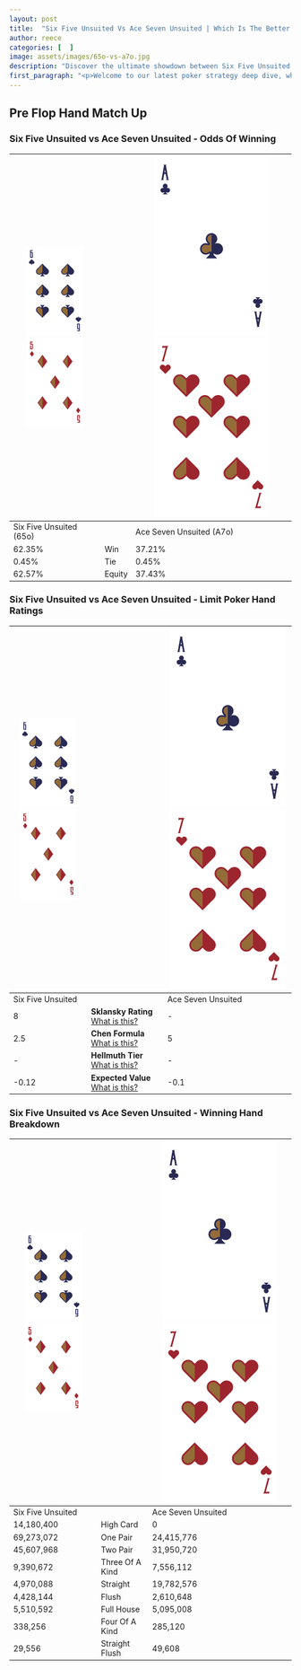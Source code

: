 ```yaml
---
layout: post
title:  "Six Five Unsuited Vs Ace Seven Unsuited | Which Is The Better Hand In Poker? A Complete Guide"
author: reece
categories: [  ]
image: assets/images/65o-vs-a7o.jpg
description: "Discover the ultimate showdown between Six Five Unsuited and Ace Seven Unsuited in poker! Uncover the odds, strategies, and scenarios where one hand triumphs over the other. Get ready to up your poker game with this thrilling analysis."
first_paragraph: "<p>Welcome to our latest poker strategy deep dive, where we're pitting two distinct hands against each other in a high-stakes showdown: Six Five Unsuited vs Ace Seven Unsuited.</p><p>In the dynamic world of poker, every decision counts, and knowing which hand holds the upper hand is key to your success at the table.</p><p>In this article, we'll dissect these two hands, explore the scenarios where one dominates the other, and equip you with the knowledge to make strategic choices that can tip the odds in your favor.</p><p>Get ready to unravel the intriguing dynamics of these poker hands and elevate your game to new heights.</p>"
---
```




[comment]: # (sp0)

## Pre Flop Hand Match Up

<div class="table hand-ratings" markdown="1"> 



### Six Five Unsuited vs Ace Seven Unsuited - Odds Of Winning


    
| ![image info](assets/images/hand1/6.png) ![image info](assets/images/hand1/5o.png) |  | ![image info](assets/images/hand2/A.png) ![image info](assets/images/hand2/7o.png) |
| -------- | -------- | -------- |
| Six Five Unsuited (65o) |  | Ace Seven Unsuited (A7o) |
| 62.35% | Win | 37.21% |
| 0.45% | Tie | 0.45% |
| 62.57% | Equity | 37.43% |




[comment]: # (sp1)



### Six Five Unsuited vs Ace Seven Unsuited - Limit Poker Hand Ratings


    
| ![image info](assets/images/hand1/6.png) ![image info](assets/images/hand1/5o.png) |  | ![image info](assets/images/hand2/A.png) ![image info](assets/images/hand2/7o.png) |
| -------- | -------- | -------- |
| Six Five Unsuited |  | Ace Seven Unsuited |
| 8 | **Sklansky Rating** [What is this?](/sklansky-rating-explained) | - |
| 2.5 | **Chen Formula** [What is this?](/chen-formula-explained) | 5 |
| - | **Hellmuth Tier** [What is this?](/Hellmuth-tier-explained) | - |
| -0.12 | **Expected Value** [What is this?](/expected-value-explained) | -0.1 |




[comment]: # (sp2)



### Six Five Unsuited vs Ace Seven Unsuited - Winning Hand Breakdown


    
| ![image info](assets/images/hand1/6.png) ![image info](assets/images/hand1/5o.png) |  | ![image info](assets/images/hand2/A.png) ![image info](assets/images/hand2/7o.png) |
| -------- | -------- | -------- |
| Six Five Unsuited |  | Ace Seven Unsuited |
| 14,180,400 | High Card | 0 |
| 69,273,072 | One Pair | 24,415,776 |
| 45,607,968 | Two Pair | 31,950,720 |
| 9,390,672 | Three Of A Kind | 7,556,112 |
| 4,970,088 | Straight | 19,782,576 |
| 4,428,144 | Flush | 2,610,648 |
| 5,510,592 | Full House | 5,095,008 |
| 338,256 | Four Of A Kind | 285,120 |
| 29,556 | Straight Flush | 49,608 |




[comment]: # (sp3)



</div>

[comment]: # (sp4)



[comment]: # (sp5)

